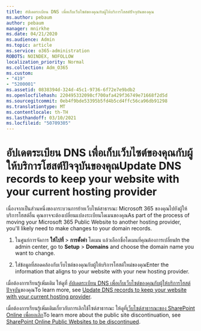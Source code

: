 ```yaml
---
title: อัปเดตระเบียน DNS เพื่อเก็บเว็บไซต์ของคุณกับผู้ให้บริการโฮสต์ปัจจุบันของคุณ
ms.author: pebaum
author: pebaum
manager: mnirkhe
ms.date: 04/21/2020
ms.audience: Admin
ms.topic: article
ms.service: o365-administration
ROBOTS: NOINDEX, NOFOLLOW
localization_priority: Normal
ms.collection: Adm_O365
ms.custom:
- "419"
- "5200001"
ms.assetid: 0838394d-324d-45c1-9736-6f72e7e9bdb2
ms.openlocfilehash: 220495332098cf700afa429f36749e71668f2d5d
ms.sourcegitcommit: 0eb4f9bde53395b5fd4b5cd4ffc56ca96db91298
ms.translationtype: MT
ms.contentlocale: th-TH
ms.lasthandoff: 03/10/2021
ms.locfileid: "50709305"
---
```

# <a name="update-dns-records-to-keep-your-website-with-your-current-hosting-provider"></a><span data-ttu-id="2e40f-102">อัปเดตระเบียน DNS เพื่อเก็บเว็บไซต์ของคุณกับผู้ให้บริการโฮสต์ปัจจุบันของคุณ</span><span class="sxs-lookup"><span data-stu-id="2e40f-102">Update DNS records to keep your website with your current hosting provider</span></span>

<span data-ttu-id="2e40f-103">เนื่องจากเป็นส่วนหนึ่งของกระบวนการย้ายเว็บไซต์สาธารณะ Microsoft 365 ของคุณไปยังผู้ให้บริการโฮสต์อื่น คุณอาจจะต้องเปลี่ยนแปลงระเบียนโดเมนของคุณ</span><span class="sxs-lookup"><span data-stu-id="2e40f-103">As part of the process of moving your Microsoft 365 Public Website to another hosting provider, you'll likely need to make changes to your domain records.</span></span>
  
1. <span data-ttu-id="2e40f-104">ในศูนย์การจัดการ **ให้ไปที่** \> **การตั้งค่า** โดเมน แล้วเลือกชื่อโดเมนที่คุณต้องการเปลี่ยน</span><span class="sxs-lookup"><span data-stu-id="2e40f-104">In the admin center, go to **Setup** \> **Domains** and choose the domain name you want to change.</span></span>

2. <span data-ttu-id="2e40f-105">ใส่ข้อมูลที่สอดคล้องกับเว็บไซต์ของคุณกับผู้ให้บริการโฮสต์ใหม่ของคุณ</span><span class="sxs-lookup"><span data-stu-id="2e40f-105">Enter the information that aligns to your website with your new hosting provider.</span></span>

<span data-ttu-id="2e40f-106">เมื่อต้องการเรียนรู้เพิ่มเติม ให้ดูที่ [อัปเดตระเบียน DNS เพื่อเก็บเว็บไซต์ของคุณกับผู้ให้บริการโฮสต์ปัจจุบัน](https://docs.microsoft.com/microsoft-365/admin/dns/update-dns-records-to-retain-current-hosting-provider?view=o365-worldwide)ของคุณ</span><span class="sxs-lookup"><span data-stu-id="2e40f-106">To learn more, see [Update DNS records to keep your website with your current hosting provider](https://docs.microsoft.com/microsoft-365/admin/dns/update-dns-records-to-retain-current-hosting-provider?view=o365-worldwide).</span></span>
  
<span data-ttu-id="2e40f-107">เมื่อต้องการเรียนรู้เพิ่มเติมเกี่ยวกับการเลิกใช้ไซต์สาธารณะ ให้ดูที่[เว็บไซต์สาธารณะของ SharePoint Online เพื่อยกเลิก](https://support.office.com/article/sharepoint-online-public-websites-to-be-discontinued-e86bfd2f-5c7d-446f-a430-7cfcc0130916)</span><span class="sxs-lookup"><span data-stu-id="2e40f-107">To learn more about the public site discontinuation, see [SharePoint Online Public Websites to be discontinued](https://support.office.com/article/sharepoint-online-public-websites-to-be-discontinued-e86bfd2f-5c7d-446f-a430-7cfcc0130916).</span></span>
